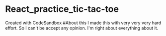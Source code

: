 # React_practice_tic-tac-toe
Created with CodeSandbox
#About this
I made this with very very very hard effort.
So I can't be accept any opinion.
I'm right about everything about it.

